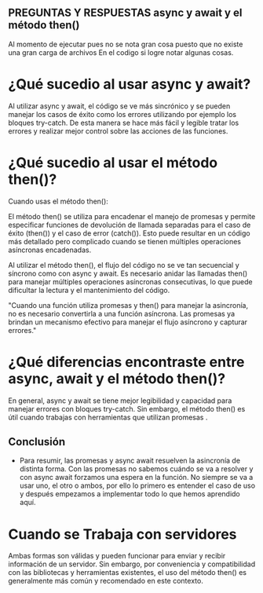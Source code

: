 ## PREGUNTAS Y RESPUESTAS  async y await y el método then()

Al momento de ejecutar pues no se nota gran cosa puesto que no existe una gran carga de archivos
En el codigo si logre notar algunas cosas.

# ¿Qué sucedio al usar async y await?

Al utilizar async y await, el código se ve más sincrónico y se pueden  manejar los casos de éxito como los errores utilizando por ejemplo los bloques try-catch. 
De esta manera se hace más fácil y legible tratar los errores y realizar mejor control sobre las acciones de las funciones.

# ¿Qué sucedio al usar el método then()?

Cuando usas el método then():

El método then() se utiliza para encadenar el manejo de promesas y permite especificar funciones de devolución de llamada separadas para el caso de éxito (then()) y el caso de error (catch()). Esto puede resultar en un código más detallado pero complicado cuando se tienen múltiples operaciones asíncronas encadenadas.

Al utilizar el método then(), el flujo del código no se ve tan secuencial y síncrono como con async y await. Es necesario anidar las llamadas then() para manejar múltiples operaciones asíncronas consecutivas, lo que puede dificultar la lectura y el mantenimiento del código.

"Cuando una función utiliza promesas y then() para manejar la asincronía, no es necesario convertirla a una función asíncrona. Las promesas ya brindan un mecanismo efectivo para manejar el flujo asíncrono y capturar errores."

# ¿Qué diferencias encontraste entre async, await y el método then()?

En general, async y await se tiene mejor legibilidad y capacidad para manejar errores con bloques try-catch. Sin embargo, el método then() es útil cuando trabajas con herramientas que utilizan promesas .


## Conclusión
* Para resumir, las promesas y async await resuelven la asincronía de distinta forma. Con las promesas no sabemos cuándo se va a resolver y con async await forzamos una espera en la función. No siempre se va a usar uno, el otro o ambos, por ello lo primero es entender el caso de uso y después empezamos a implementar todo lo que hemos aprendido aquí.

# Cuando se Trabaja con servidores

Ambas formas son válidas y pueden funcionar para enviar y recibir información de un servidor. Sin embargo, por conveniencia y compatibilidad con las bibliotecas y herramientas existentes, el uso del método then() es generalmente más común y recomendado en este contexto.